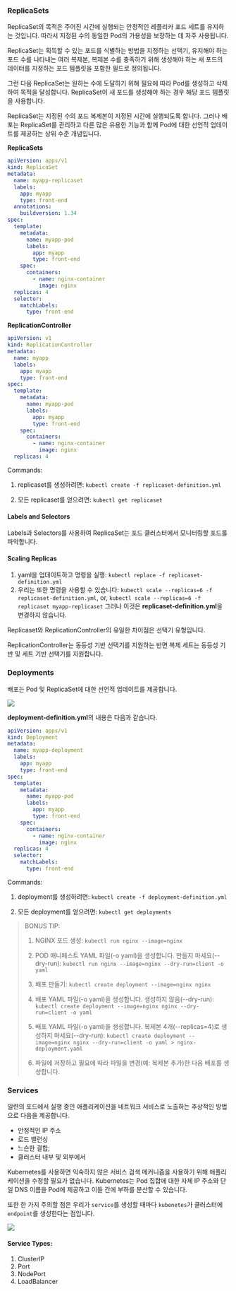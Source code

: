 ### ReplicaSets

ReplicaSet의 목적은 주어진 시간에 실행되는 안정적인 레플리카 포드 세트를 유지하는 것입니다. 따라서 지정된 수의 동일한 Pod의 가용성을 보장하는 데 자주 사용됩니다.

ReplicaSet는 획득할 수 있는 포드를 식별하는 방법을 지정하는 선택기, 유지해야 하는 포드 수를 나타내는 여러 복제본, 복제본 수를 충족하기 위해 생성해야 하는 새 포드의 데이터를 지정하는 포드 템플릿을 포함한 필드로 정의됩니다.

그런 다음 ReplicaSet는 원하는 수에 도달하기 위해 필요에 따라 Pod를 생성하고 삭제하여 목적을 달성합니다. ReplicaSet이 새 포드를 생성해야 하는 경우 해당 포드 템플릿을 사용합니다.

ReplicaSet는 지정된 수의 포드 복제본이 지정된 시간에 실행되도록 합니다. 그러나 배포는 ReplicaSet를 관리하고 다른 많은 유용한 기능과 함께 Pod에 대한 선언적 업데이트를 제공하는 상위 수준 개념입니다.

**ReplicaSets**

```yaml
apiVersion: apps/v1
kind: ReplicaSet
metadata:
  name: myapp-replicaset
  labels:
    app: myapp
    type: front-end
  annotations:
    buildversion: 1.34
spec:
  template:
    metadata:       
      name: myapp-pod
      labels:
        app: myapp
        type: front-end
    spec:          
      containers:
        - name: nginx-container
          image: nginx
  replicas: 4
  selector: 
    matchLabels:
      type: front-end
```

**ReplicationController**

```yaml
apiVersion: v1
kind: ReplicationController
metadata:
  name: myapp
  labels:
    app: myapp
    type: front-end
spec:
  template:
    metadata:       
      name: myapp-pod
      labels:
        app: myapp
        type: front-end
    spec:          
      containers:
        - name: nginx-container
          image: nginx
  replicas: 4
```


Commands:

1. replicaset를 생성하려면: `kubectl create -f replicaset-definition.yml`

2. 모든 replicaset를 얻으려면: `kubectl get replicaset`

#### Labels and Selectors

Labels과 Selectors를 사용하여 ReplicaSet는 포드 클러스터에서 모니터링할 포드를 파악합니다.

#### Scaling Replicas   

1.    yaml을 업데이트하고 명령을 실행: `kubectl replace -f replicaset-definition.yml`
2.    우리는 또한 명령을 사용할 수 있습니다: `kubectl scale --replicas=6 -f replicaset-definition.yml`, 
 or, `kubectl scale --replicas=6 -f replicaset myapp-replicaset` 그러나 이것은 **replicaset-definition.yml**을 변경하지 않습니다.

Replicaset와 ReplicationController의 유일한 차이점은 선택기 유형입니다.

ReplicationController는 동등성 기반 선택기를 지원하는 반면 복제 세트는 동등성 기반 및 세트 기반 선택기를 지원합니다.

### Deployments

배포는 Pod 및 ReplicaSet에 대한 선언적 업데이트를 제공합니다.

![](https://raw.githubusercontent.com/aditya109/learning-k8s/main/assets/image6.svg)

**deployment-definition.yml**의 내용은 다음과 같습니다.

```yaml
apiVersion: apps/v1
kind: Deployment
metadata:
  name: myapp-deployment
  labels:
    app: myapp
    type: front-end
spec:
  template:
    metadata:       
      name: myapp-pod
      labels:
        app: myapp
        type: front-end
    spec:          
      containers:
        - name: nginx-container
          image: nginx
  replicas: 4
  selector: 
    matchLabels:
      type: front-end
```

Commands:

1.    deployment를 생성하려면: `kubectl create -f deployment-definition.yml`

2.    모든 deployment를 얻으려면: `kubectl get deployments`

> BONUS TIP:
>
> 1.    NGINX 포드 생성: `kubectl run nginx --image=nginx`
>
> 2.    POD 매니페스트 YAML 파일(-o yaml)을 생성합니다. 만들지 마세요(--dry-run): `kubectl run nginx --image=nginx --dry-run=client -o yaml`
>
> 3.    배포 만들기: `kubectl create deployment --image=nginx nginx`
>
> 4.    배포 YAML 파일(-o yaml)을 생성합니다. 생성하지 않음(--dry-run): `kubectl create deployment --image=nginx nginx --dry-run=client -o yaml`
>
> 5.    배포 YAML 파일(-o yaml)을 생성합니다. 복제본 4개(--replicas=4)로 생성하지 마세요(--dry-run): `kubectl create deployment --image=nginx nginx --dry-run=client -o yaml > nginx-deployment.yaml`
>
> 6.   파일에 저장하고 필요에 따라 파일을 변경(예: 복제본 추가)한 다음 배포를 생성합니다.

### Services

일련의 포드에서 실행 중인 애플리케이션을 네트워크 서비스로 노출하는 추상적인 방법으로 다음을 제공합니다.

- 안정적인 IP 주소
- 로드 밸런싱
- 느슨한 결합;
- 클러스터 내부 및 외부에서

Kubernetes를 사용하면 익숙하지 않은 서비스 검색 메커니즘을 사용하기 위해 애플리케이션을 수정할 필요가 없습니다. Kubernetes는 Pod 집합에 대한 자체 IP 주소와 단일 DNS 이름을 Pod에 제공하고 이들 간에 부하를 분산할 수 있습니다.

또한 한 가지 주의할 점은 우리가 `service`를 생성할 때마다 `kubenetes`가 클러스터에 `endpoint`를 생성한다는 점입니다. 

![](https://raw.githubusercontent.com/aditya109/learning-k8s/main/assets/image8.svg)

#### Service Types:

1.    ClusterIP    
2.    Port
3.    NodePort
4.    LoadBalancer
